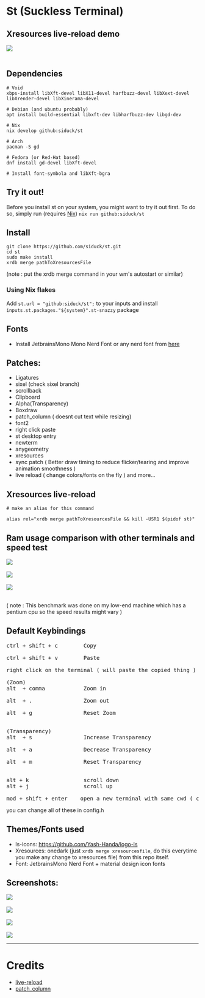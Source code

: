 # St (Suckless Terminal)

## Xresources live-reload demo

<img src="https://github.com/siduck/dotfiles/blob/all/rice%20flex/live-reloadXresources.gif"> <br><br>

## Dependencies

```
# Void
xbps-install libXft-devel libX11-devel harfbuzz-devel libXext-devel libXrender-devel libXinerama-devel

# Debian (and ubuntu probably)
apt install build-essential libxft-dev libharfbuzz-dev libgd-dev

# Nix
nix develop github:siduck/st

# Arch
pacman -S gd

# Fedora (or Red-Hat based)
dnf install gd-devel libXft-devel

# Install font-symbola and libXft-bgra
```

## Try it out!

Before you install st on your system, you might want to try it out first.
To do so, simply run (requires [Nix](https://nixos.org/download.html))
`nix run github:siduck/st`

## Install

```
git clone https://github.com/siduck/st.git
cd st
sudo make install
xrdb merge pathToXresourcesFile
```

(note : put the xrdb merge command in your wm's autostart or similar)

### Using Nix flakes

Add `st.url = "github:siduck/st";` to your inputs and install `inputs.st.packages."${system}".st-snazzy` package

## Fonts

- Install JetbrainsMono Mono Nerd Font or any nerd font from [here](https://www.nerdfonts.com/font-downloads)

## Patches:

- Ligatures
- sixel (check sixel branch)
- scrollback
- Clipboard
- Alpha(Transparency)
- Boxdraw
- patch_column ( doesnt cut text while resizing)
- font2
- right click paste
- st desktop entry
- newterm
- anygeometry
- xresources
- sync patch ( Better draw timing to reduce flicker/tearing and improve animation smoothness )
- live reload ( change colors/fonts on the fly )
  and more...
  <br>

## Xresources live-reload

```
# make an alias for this command

alias rel="xrdb merge pathToXresourcesFile && kill -USR1 $(pidof st)"
```

## Ram usage comparison with other terminals and speed test

<img src="https://raw.githubusercontent.com/siduck/dotfiles/all/rice%20flex/terminal_ramUsage.jpg"> <br><br>
<img src="https://raw.githubusercontent.com/siduck/dotfiles/all/rice%20flex/speedTest.png"> <br><br>
<img src="https://raw.githubusercontent.com/siduck/dotfiles/all/rice%20flex/speedTest1.png"> <br><br>

( note : This benchmark was done on my low-end machine which has a pentium cpu so the speed results might vary )

## Default Keybindings<br>

<pre>
ctrl + shift + c        Copy  <br>
ctrl + shift + v        Paste <br>
right click on the terminal ( will paste the copied thing )

(Zoom)
alt  + comma            Zoom in <br>
alt  + .                Zoom out <br>
alt  + g                Reset Zoom<br>

(Transparency)
alt  + s                Increase Transparency<br>
alt  + a                Decrease Transparency<br>
alt  + m                Reset Transparency<br>

alt + k                 scroll down
alt + j                 scroll up

mod + shift + enter    open a new terminal with same cwd ( current working directory )
</pre>

you can change all of these in config.h
<br>

## Themes/Fonts used

- ls-icons: https://github.com/Yash-Handa/logo-ls <br>
- Xresources: onedark (just `xrdb merge xresourcesfile`, do this everytime you make any change to xresources file) from this repo itself.<br>
- Font: JetbrainsMono Nerd Font + material design icon fonts

## Screenshots:

<img src="https://raw.githubusercontent.com/siduck/dotfiles/all/misc/delete_this/bruh.png"> <br><br>
<img src="https://raw.githubusercontent.com/siduck/dotfiles/all/misc/delete_this/ithree0-36-43.png"> <br><br>
<img src="https://raw.githubusercontent.com/siduck/dotfiles/all/misc/delete_this/two7-00.png"> <br><br>
<img src="https://raw.githubusercontent.com/siduck/dotfiles/all/misc/delete_this/u.png"> <br><hr>

# Credits

- [live-reload](https://github.com/nimaipatel/st)
- [patch_column](https://github.com/nimaipatel/st/blob/all/patches/7672445bab01cb4e861651dc540566ac22e25812.diff)
